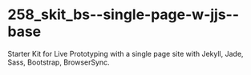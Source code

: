 # 258_skit_bs--single-page-w-jjs--base
Starter Kit for Live Prototyping with a single page site with Jekyll, Jade, Sass, Bootstrap, BrowserSync.
